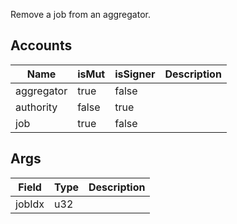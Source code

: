Remove a job from an aggregator.

## Accounts

| Name       | isMut | isSigner | Description |
| ---------- | ----- | -------- | ----------- |
| aggregator | true  | false    |             |
| authority  | false | true     |             |
| job        | true  | false    |             |

## Args

| Field  | Type | Description |
| ------ | ---- | ----------- |
| jobIdx | u32  |             |
